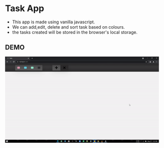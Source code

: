 # Task App

* This app is made using vanilla javascript.
* We can add,edit, delete and sort task based on colours.
* the tasks created will be stored in the browser's local storage.

## DEMO




![Alt Text](demo.gif)
